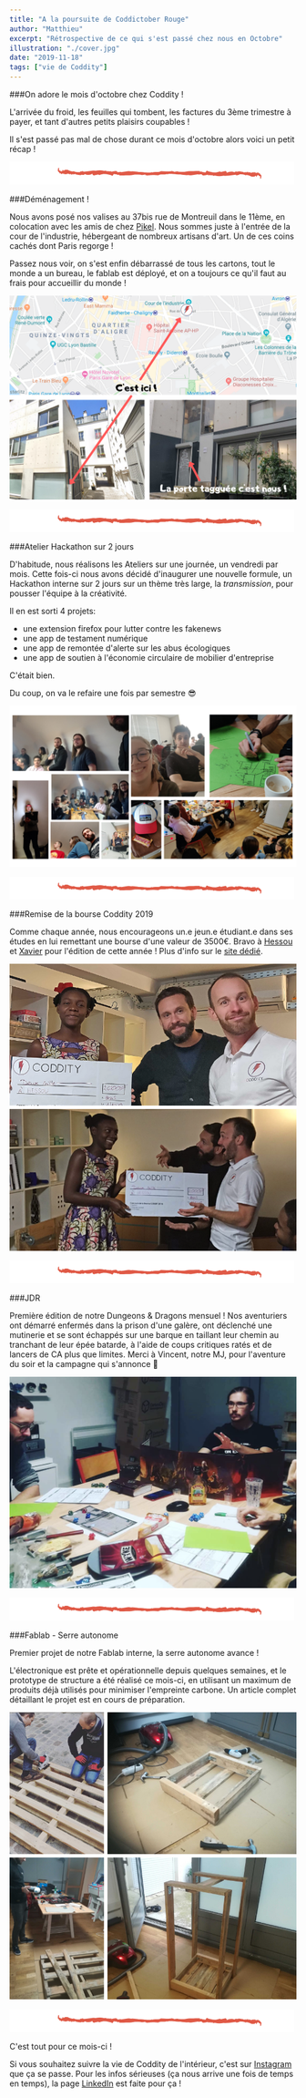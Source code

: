 ```yaml
---
title: "A la poursuite de Coddictober Rouge"
author: "Matthieu"
excerpt: "Rétrospective de ce qui s'est passé chez nous en Octobre"
illustration: "./cover.jpg"
date: "2019-11-18"
tags: ["vie de Coddity"]
---
```

###On adore le mois d'octobre chez Coddity !

L'arrivée du froid, les feuilles qui tombent, les factures du 3ème trimestre à payer, et tant d'autres petits plaisirs coupables !

Il s'est passé pas mal de chose durant ce mois d'octobre alors voici un petit récap !

![](./ligne.png)

###Déménagement !

Nous avons posé nos valises au 37bis rue de Montreuil dans le 11ème, en colocation avec les amis de chez [Pikel](http://pikel.fr).
Nous sommes juste à l'entrée de la cour de l'industrie, hébergeant de nombreux artisans d'art. Un de ces coins cachés dont Paris regorge !

Passez nous voir, on s'est enfin débarrassé de tous les cartons, tout le monde a un bureau, le fablab est déployé, et on a toujours ce qu'il faut au frais pour accueillir du monde !

![](./coddinid.png)

![](./ligne.png)


###Atelier Hackathon sur 2 jours

D'habitude, nous réalisons les Ateliers sur une journée, un vendredi par mois.
Cette fois-ci nous avons décidé d'inaugurer une nouvelle formule, un Hackathon interne sur 2 jours sur un thème très large, la *transmission*, pour pousser l'équipe à la créativité.

Il en est sorti 4 projets:
- une extension firefox pour lutter contre les fakenews
- une app de testament numérique
- une app de remontée d'alerte sur les abus écologiques
- une app de soutien à l'économie circulaire de mobilier d'entreprise

C'était bien.

Du coup, on va le refaire une fois par semestre 😎

![](./hackathon.png) 

![](./ligne.png)


###Remise de la bourse Coddity 2019

Comme chaque année, nous encourageons un.e jeun.e étudiant.e dans ses études en lui remettant une bourse d'une valeur de 3500€.
Bravo à [Hessou](https://www.linkedin.com/in/hessou-panassim/) et [Xavier](https://www.linkedin.com/in/xavier-tremillon-503563178/) pour l'édition de cette année !
Plus d'info sur le [site dédié](https://bourse.coddity.com).

![](./remisebourse2019.png) 

![](./ligne.png)

###JDR

Première édition de notre Dungeons & Dragons mensuel ! Nos aventuriers ont démarré enfermés dans la prison d'une galère, ont déclenché une mutinerie et se sont échappés sur une barque en taillant leur chemin au tranchant de leur épée batarde, à l'aide de coups critiques ratés et de lancers de CA plus que limites.
Merci à Vincent, notre MJ, pour l'aventure du soir et la campagne qui s'annonce 🧙‍

![](./d&d.png) 

![](./ligne.png)


###Fablab - Serre autonome

Premier projet de notre Fablab interne, la serre autonome avance !

L'électronique est prête et opérationnelle depuis quelques semaines, et le prototype de structure a été réalisé ce mois-ci, en utilisant un maximum de produits déjà utilisés pour minimiser l'empreinte carbone.
Un article complet détaillant le projet est en cours de préparation.

![](./serre_v0.png) 

![](./ligne.png)

C'est tout pour ce mois-ci !

Si vous souhaitez suivre la vie de Coddity de l'intérieur, c'est sur [Instagram](https://www.instagram.com/instantscoddity/) que ça se passe. Pour les infos sérieuses (ça nous arrive une fois de temps en temps), la page [LinkedIn](https://www.linkedin.com/company/coddity/) est faite pour ça !